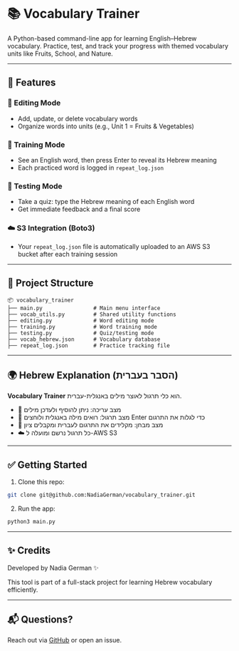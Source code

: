 # 📚 Vocabulary Trainer

A Python-based command-line app for learning English–Hebrew vocabulary.
Practice, test, and track your progress with themed vocabulary units like Fruits, School, and Nature.

---

## 🚀 Features

### 🧩 Editing Mode

* Add, update, or delete vocabulary words
* Organize words into units (e.g., Unit 1 = Fruits & Vegetables)

### 📖 Training Mode

* See an English word, then press Enter to reveal its Hebrew meaning
* Each practiced word is logged in `repeat_log.json`

### 🧪 Testing Mode

* Take a quiz: type the Hebrew meaning of each English word
* Get immediate feedback and a final score

### ☁️ S3 Integration (Boto3)

* Your `repeat_log.json` file is automatically uploaded to an AWS S3 bucket after each training session

---

## 🧠 Project Structure

```
📦 vocabulary_trainer
├── main.py                # Main menu interface
├── vocab_utils.py         # Shared utility functions
├── editing.py             # Word editing mode
├── training.py            # Word training mode
├── testing.py             # Quiz/testing mode
├── vocab_hebrew.json      # Vocabulary database
├── repeat_log.json        # Practice tracking file
```

---

## 🌍 Hebrew Explanation (הסבר בעברית)

**Vocabulary Trainer** הוא כלי תרגול לאוצר מילים באנגלית-עברית.

* 🧩 מצב עריכה: ניתן להוסיף ולעדכן מילים
* 📖 מצב תרגול: רואים מילה באנגלית ולוחצים Enter כדי לגלות את התרגום
* 🧪 מצב מבחן: מקלידים את התרגום לעברית ומקבלים ציון
* ☁️ כל תרגול נרשם ומועלה ל-AWS S3

---

## ✅ Getting Started

1. Clone this repo:

```bash
git clone git@github.com:NadiaGerman/vocabulary_trainer.git
```

2. Run the app:

```bash
python3 main.py
```

---

## ✨ Credits

Developed by Nadia German ✨

This tool is part of a full-stack project for learning Hebrew vocabulary efficiently.

---

## 📬 Questions?

Reach out via [GitHub](https://github.com/NadiaGerman) or open an issue.

